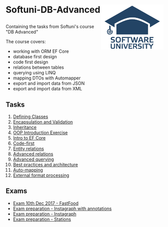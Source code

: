 # <p align="left">Softuni-DB-Advanced<a href="https://softuni.bg/"><img src="https://raw.githubusercontent.com/gaydov/Softuni-Programming-Fundamentals/master/Exams/Sample-Exam-II-June-2016/SoftUniAirline/img/softuniLogo.PNG" alt="Softuni logo" width="200" align="right"></a><p>

Containing the tasks from Softuni's course "DB Advanced"

The course covers:

- working with ORM EF Core
- database first design
- code first design
- relations between tables
- querying using LINQ
- mapping DTOs with Automapper
- export and import data from JSON
- export and import data from XML

## Tasks

1. [Defining Classes](https://github.com/gaydov/Softuni-DB-Advanced/tree/master/1DefiningClasses)
2. [Encapsulation and Validation](https://github.com/gaydov/Softuni-DB-Advanced/tree/master/2EncapsulationAndValidation)
3. [Inheritance](https://github.com/gaydov/Softuni-DB-Advanced/tree/master/3Inheritance)
4. [OOP Introduction Exercise](https://github.com/gaydov/Softuni-DB-Advanced/tree/master/4OOPIntroductionExercise)
5. [Intro to EF Core](https://github.com/gaydov/Softuni-DB-Advanced/tree/master/5IntroToEFCore)
6. [Code-first](https://github.com/gaydov/Softuni-DB-Advanced/tree/master/6Code-First)
7. [Entity relations](https://github.com/gaydov/Softuni-DB-Advanced/tree/master/7EntityRelations)
8. [Advanced relations](https://github.com/gaydov/Softuni-DB-Advanced/tree/master/8AdvancedRelations)
9. [Advanced querying](https://github.com/gaydov/Softuni-DB-Advanced/tree/master/9AdvancedQuerying)
10. [Best practices and architecture](https://github.com/gaydov/Softuni-DB-Advanced/tree/master/10BestPracticesAndArchitecture)
11. [Auto-mapping](https://github.com/gaydov/Softuni-DB-Advanced/tree/master/11AutoMapping)
12. [External format processing](https://github.com/gaydov/Softuni-DB-Advanced/tree/master/12ExternalFormatProcessing)

## Exams

* [Exam 10th Dec 2017 - FastFood](https://github.com/gaydov/Softuni-DB-Advanced/tree/master/Exams/Exam-10th-Dec-2017-FastFood)
* [Exam preparation - Instagraph with annotations](https://github.com/gaydov/Softuni-DB-Advanced/tree/master/Exams/ExamPrep-Instagraph-With-Annotations)
* [Exam preparation - Instagraph](https://github.com/gaydov/Softuni-DB-Advanced/tree/master/Exams/ExamPrep-Instagraph)
* [Exam preparation - Stations](https://github.com/gaydov/Softuni-DB-Advanced/tree/master/Exams/ExamPrep-Stations)